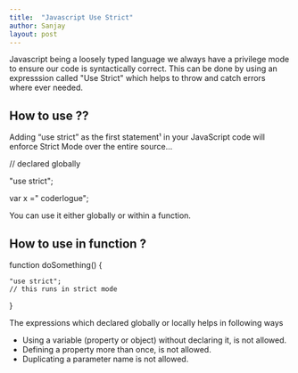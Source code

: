 ```yaml
---
title:  "Javascript Use Strict"
author: Sanjay
layout: post
---
```


Javascript being a loosely typed language we always have a privilege mode to ensure our code is syntactically correct.
This can be done by using  an expresssion called "Use Strict" which helps to throw and catch errors where ever needed.


<h2>How to use ??</h2>

Adding “use strict” as the first statement¹ in your JavaScript code will enforce Strict Mode over the entire source…


// declared globally 

"use strict";

var x =" coderlogue";

You can use it either globally or within a function. 

<h2>How to use in function ?</h2>

function doSomething() {

    "use strict";
    // this runs in strict mode
    
}


The expressions which declared globally or locally  helps in following ways 
<ul>
    <li>
        Using a variable (property or object) without declaring it, is not allowed.
    </li><li>
        Defining a property more than once, is not allowed.
    </li><li>
        Duplicating a parameter name is not allowed.
     </li>
</ul>
